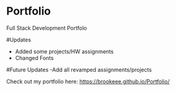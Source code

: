 # Portfolio

Full Stack Development Portfolo
 
#Updates 
- Added some projects/HW assignments 
- Changed Fonts

#Future Updates 
-Add all revamped assignments/projects

Check out my portfolio here: https://brookeee.github.io/Portfolio/
